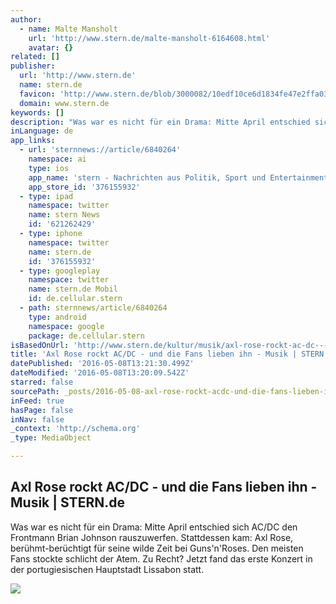 ```yaml
---
author:
  - name: Malte Mansholt
    url: 'http://www.stern.de/malte-mansholt-6164608.html'
    avatar: {}
related: []
publisher:
  url: 'http://www.stern.de'
  name: stern.de
  favicon: 'http://www.stern.de/blob/3000082/10edf10ce6d1834fe47e2ffa0325f5b7/home-favicon.ico'
  domain: www.stern.de
keywords: []
description: "Was war es nicht für ein Drama: Mitte April entschied sich AC/DC den Frontmann Brian Johnson rauszuwerfen. Stattdessen kam: Axl Rose, berühmt-berüchtigt für seine wilde Zeit bei Guns'n'Roses. Den meisten Fans stockte schlicht der Atem. Zu Recht? Jetzt fand das erste Konzert in der portugiesischen Hauptstadt Lissabon statt."
inLanguage: de
app_links:
  - url: 'sternnews://article/6840264'
    namespace: ai
    type: ios
    app_name: 'stern - Nachrichten aus Politik, Sport und Entertainment - täglich neue Bilder und Videos'
    app_store_id: '376155932'
  - type: ipad
    namespace: twitter
    name: stern News
    id: '621262429'
  - type: iphone
    namespace: twitter
    name: stern.de
    id: '376155932'
  - type: googleplay
    namespace: twitter
    name: stern.de Mobil
    id: de.cellular.stern
  - path: sternnews/article/6840264
    type: android
    namespace: google
    package: de.cellular.stern
isBasedOnUrl: 'http://www.stern.de/kultur/musik/axl-rose-rockt-ac-dc---und-die-fans-lieben-ihn-6840264.html?utm_source=facebook-fanpage&utm_medium=link'
title: 'Axl Rose rockt AC/DC - und die Fans lieben ihn - Musik | STERN.de'
datePublished: '2016-05-08T13:21:30.499Z'
dateModified: '2016-05-08T13:20:09.542Z'
starred: false
sourcePath: _posts/2016-05-08-axl-rose-rockt-acdc-und-die-fans-lieben-ihn-musik-or-ste.md
inFeed: true
hasPage: false
inNav: false
_context: 'http://schema.org'
_type: MediaObject

---
```

<article style=""><h1>Axl Rose rockt AC/DC - und die Fans lieben ihn - Musik | STERN.de</h1><p>Was war es nicht für ein Drama: Mitte April entschied sich AC/DC den Frontmann Brian Johnson rauszuwerfen. Stattdessen kam: Axl Rose, berühmt-berüchtigt für seine wilde Zeit bei Guns'n'Roses. Den meisten Fans stockte schlicht der Atem. Zu Recht? Jetzt fand das erste Konzert in der portugiesischen Hauptstadt Lissabon statt.</p><img src="http://image.stern.de/6840374/16x9-1200-675/b488790f04dfd1aa5a24c0defcff3b2f/DX/acdc-axl-rose.jpg" /></article>